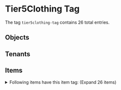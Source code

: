 # Tier5Clothing Tag

The tag `tier5clothing-tag` contains 26 total entries.

## Objects

## Tenants

## Items

<details><summary>Following items have this item tag: (Expand 26 items)</summary>

- <img src="https://raw.githubusercontent.com/Ceterai/Enternia/main/items/armors/alta/other/hologlasses/icon.png" alt="Hologlasses icon" loading="lazy" height=16px width="auto" /> [Hologlasses](https://ceterai.github.io/MyEnternia/Wiki/Hologlasses)
- <img src="https://raw.githubusercontent.com/Ceterai/Enternia/main/items/armors/alta/other/industrial_collar/icon.png" alt="Industrial Collar icon" loading="lazy" height=16px width="auto" /> [Industrial Collar](https://ceterai.github.io/MyEnternia/Wiki/IndustrialCollar)
- <img src="https://raw.githubusercontent.com/Ceterai/Enternia/main/items/armors/alta/other/oxygen_mask/icon.png" alt="Oxygen Mask icon" loading="lazy" height=16px width="auto" /> [Oxygen Mask](https://ceterai.github.io/MyEnternia/Wiki/OxygenMask)
- <img src="https://raw.githubusercontent.com/Ceterai/Enternia/main/items/armors/alta/clothing/researcher_coat/icon.png" alt="Researcher Coat icon" loading="lazy" height=16px width="auto" /> [Researcher Coat](https://ceterai.github.io/MyEnternia/Wiki/ResearcherCoat)
- <img src="https://raw.githubusercontent.com/Ceterai/Enternia/main/items/armors/alta/clothing/researcher_coat/icon.png" alt="A.R.C.O. Researcher Coat icon" loading="lazy" height=16px width="auto" /> [A.R.C.O. Researcher Coat](https://ceterai.github.io/MyEnternia/Wiki/A.R.C.O.ResearcherCoat)
- <img src="https://raw.githubusercontent.com/Ceterai/Enternia/main/items/armors/alta/clothing/researcher_coat/icon.png" alt="C.T. Researcher Coat icon" loading="lazy" height=16px width="auto" /> [C.T. Researcher Coat](https://ceterai.github.io/MyEnternia/Wiki/C.T.ResearcherCoat)
- <img src="https://raw.githubusercontent.com/Ceterai/Enternia/main/items/armors/alta/clothing/researcher_coat/icon.png" alt="EDS Researcher Coat icon" loading="lazy" height=16px width="auto" /> [EDS Researcher Coat](https://ceterai.github.io/MyEnternia/Wiki/EDSResearcherCoat)
- <img src="https://raw.githubusercontent.com/Ceterai/Enternia/main/items/armors/alta/clothing/researcher_coat/icon.png" alt="Ghearun Researcher Coat icon" loading="lazy" height=16px width="auto" /> [Ghearun Researcher Coat](https://ceterai.github.io/MyEnternia/Wiki/GhearunResearcherCoat)
- <img src="https://raw.githubusercontent.com/Ceterai/Enternia/main/items/armors/alta/clothing/researcher_coat/icon.png" alt="Hevika Researcher Coat icon" loading="lazy" height=16px width="auto" /> [Hevika Researcher Coat](https://ceterai.github.io/MyEnternia/Wiki/HevikaResearcherCoat)
- <img src="https://raw.githubusercontent.com/Ceterai/Enternia/main/items/armors/alta/clothing/researcher_coat/icon.png" alt="Alta Lab Researcher Coat icon" loading="lazy" height=16px width="auto" /> [Alta Lab Researcher Coat](https://ceterai.github.io/MyEnternia/Wiki/AltaLabResearcherCoat)
- <img src="https://raw.githubusercontent.com/Ceterai/Enternia/main/items/armors/alta/clothing/researcher_coat/icon.png" alt="Neiteru-1 Researcher Coat icon" loading="lazy" height=16px width="auto" /> [Neiteru-1 Researcher Coat](https://ceterai.github.io/MyEnternia/Wiki/Neiteru-1ResearcherCoat)
- <img src="https://raw.githubusercontent.com/Ceterai/Enternia/main/items/armors/alta/clothing/researcher_coat/icon.png" alt="Tserera Researcher Coat icon" loading="lazy" height=16px width="auto" /> [Tserera Researcher Coat](https://ceterai.github.io/MyEnternia/Wiki/TsereraResearcherCoat)
- <img src="https://raw.githubusercontent.com/Ceterai/Enternia/main/items/armors/alta/clothing/researcher_skirt/icon.png" alt="Researcher Skirt icon" loading="lazy" height=16px width="auto" /> [Researcher Skirt](https://ceterai.github.io/MyEnternia/Wiki/ResearcherSkirt)
- <img src="https://raw.githubusercontent.com/Ceterai/Enternia/main/items/armors/alta/clothing/researcher_skirt/icon.png" alt="A.R.C.O. Researcher Skirt icon" loading="lazy" height=16px width="auto" /> [A.R.C.O. Researcher Skirt](https://ceterai.github.io/MyEnternia/Wiki/A.R.C.O.ResearcherSkirt)
- <img src="https://raw.githubusercontent.com/Ceterai/Enternia/main/items/armors/alta/clothing/researcher_skirt/icon.png" alt="C.T. Researcher Skirt icon" loading="lazy" height=16px width="auto" /> [C.T. Researcher Skirt](https://ceterai.github.io/MyEnternia/Wiki/C.T.ResearcherSkirt)
- <img src="https://raw.githubusercontent.com/Ceterai/Enternia/main/items/armors/alta/clothing/researcher_skirt/icon.png" alt="EDS Researcher Skirt icon" loading="lazy" height=16px width="auto" /> [EDS Researcher Skirt](https://ceterai.github.io/MyEnternia/Wiki/EDSResearcherSkirt)
- <img src="https://raw.githubusercontent.com/Ceterai/Enternia/main/items/armors/alta/clothing/researcher_skirt/icon.png" alt="Ghearun Researcher Skirt icon" loading="lazy" height=16px width="auto" /> [Ghearun Researcher Skirt](https://ceterai.github.io/MyEnternia/Wiki/GhearunResearcherSkirt)
- <img src="https://raw.githubusercontent.com/Ceterai/Enternia/main/items/armors/alta/clothing/researcher_skirt/icon.png" alt="Hevika Researcher Skirt icon" loading="lazy" height=16px width="auto" /> [Hevika Researcher Skirt](https://ceterai.github.io/MyEnternia/Wiki/HevikaResearcherSkirt)
- <img src="https://raw.githubusercontent.com/Ceterai/Enternia/main/items/armors/alta/clothing/researcher_skirt/icon.png" alt="Alta Lab Researcher Skirt icon" loading="lazy" height=16px width="auto" /> [Alta Lab Researcher Skirt](https://ceterai.github.io/MyEnternia/Wiki/AltaLabResearcherSkirt)
- <img src="https://raw.githubusercontent.com/Ceterai/Enternia/main/items/armors/alta/clothing/researcher_skirt/icon.png" alt="Neiteru-1 Researcher Skirt icon" loading="lazy" height=16px width="auto" /> [Neiteru-1 Researcher Skirt](https://ceterai.github.io/MyEnternia/Wiki/Neiteru-1ResearcherSkirt)
- <img src="https://raw.githubusercontent.com/Ceterai/Enternia/main/items/armors/alta/clothing/researcher_skirt/icon.png" alt="Tserera Researcher Skirt icon" loading="lazy" height=16px width="auto" /> [Tserera Researcher Skirt](https://ceterai.github.io/MyEnternia/Wiki/TsereraResearcherSkirt)
- <img src="https://raw.githubusercontent.com/Ceterai/Enternia/main/items/armors/alta/other/science_ocular/icon.png" alt="Scientific Visor icon" loading="lazy" height=16px width="auto" /> [Scientific Visor](https://ceterai.github.io/MyEnternia/Wiki/ScientificVisor)
- <img src="https://raw.githubusercontent.com/Ceterai/Enternia/main/items/armors/alta/other/science_pack/icon.png" alt="Scientific Backpack icon" loading="lazy" height=16px width="auto" /> [Scientific Backpack](https://ceterai.github.io/MyEnternia/Wiki/ScientificBackpack)
- <img src="https://raw.githubusercontent.com/Ceterai/Enternia/main/items/armors/alta/other/eds_beret/icon.png" alt="EDS Duty Beret icon" loading="lazy" height=16px width="auto" /> [EDS Duty Beret](https://ceterai.github.io/MyEnternia/Wiki/EDSDutyBeret)
- <img src="https://raw.githubusercontent.com/Ceterai/Enternia/main/items/armors/alta/other/eds_visor/icon.png" alt="EDS Visor icon" loading="lazy" height=16px width="auto" /> [EDS Visor](https://ceterai.github.io/MyEnternia/Wiki/EDSVisor)
- <img src="https://raw.githubusercontent.com/Ceterai/Enternia/main/items/armors/alta/other/eds_visor/icon.png" alt="Sky Visor icon" loading="lazy" height=16px width="auto" /> [Sky Visor](https://ceterai.github.io/MyEnternia/Wiki/SkyVisor)

</details>
